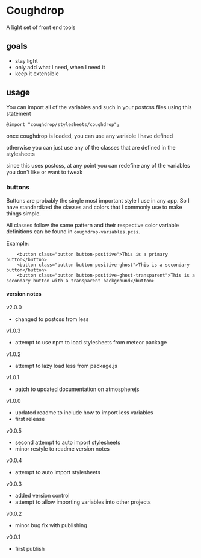 # Coughdrop
A light set of front end tools

## goals
- stay light
- only add what I need, when I need it
- keep it extensible

## usage
You can import all of the variables and such in your postcss files using this statement
```less
@import "coughdrop/stylesheets/coughdrop";
```

once coughdrop is loaded, you can use any variable I have defined 

otherwise you can just use any of the classes that are defined in the stylesheets

since this uses postcss, at any point you can redefine any of the variables you don't like or want to tweak

### buttons
Buttons are probably the single most important style I use in any app. So I have standardized the classes and colors that I commonly use to make things simple.

All classes follow the same pattern and their respective color variable definitions can be found in `coughdrop-variables.pcss`.

Example:
```spacebars
    <button class="button button-positive">This is a primary button</button>
    <button class="button button-positive-ghost">This is a secondary button</button>
    <button class="button button-positive-ghost-transparent">This is a secondary button with a transparent background</button>
```


#### version notes
v2.0.0
- changed to postcss from less

v1.0.3
- attempt to use npm to load stylesheets from meteor package 

v1.0.2
- attempt to lazy load less from package.js

v1.0.1
- patch to updated documentation on atmospherejs

v1.0.0
- updated readme to include how to import less variables
- first release

v0.0.5
- second attempt to auto import stylesheets
- minor restyle to readme version notes

v0.0.4
- attempt to auto import stylesheets

v0.0.3
- added version control
- attempt to allow importing variables into other projects

v0.0.2
- minor bug fix with publishing

v0.0.1
- first publish
